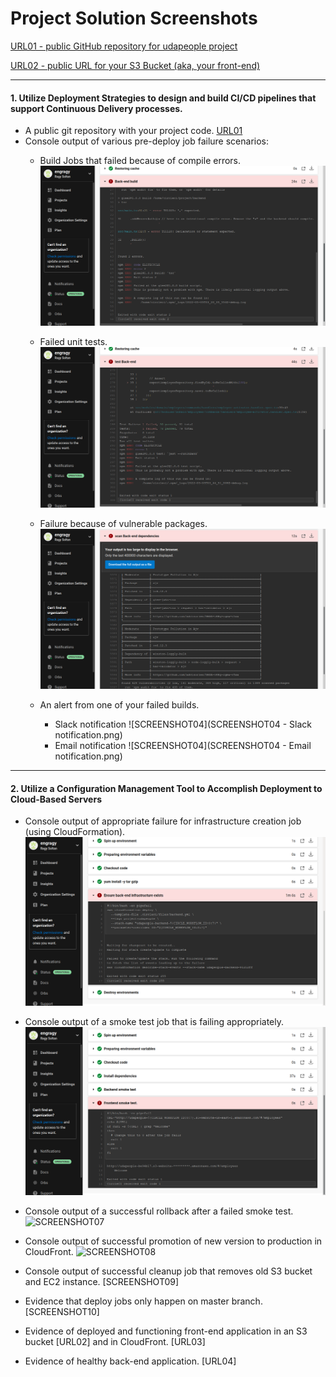 # Project Solution Screenshots
[URL01 - public GitHub repository for udapeople project](https://github.com/engragy/Cloud-DevOps-CICD-project/tree/master/)

[URL02 - public URL for your S3 Bucket (aka, your front-end)](http://udapeople-905bc5d.s3-website-us-east-1.amazonaws.com)

***
#### 1. Utilize Deployment Strategies to design and build CI/CD pipelines that support Continuous Delivery processes.

- A public git repository with your project code. [URL01](https://github.com/engragy/Cloud-DevOps-CICD-project/tree/master/)
- Console output of various pre-deploy job failure scenarios:
	- Build Jobs that failed because of compile errors. ![SCREENSHOT01](SCREENSHOT01.png)

	- Failed unit tests. ![SCREENSHOT02](SCREENSHOT02.png)

	- Failure because of vulnerable packages. ![SCREENSHOT03](SCREENSHOT03.png)
	
	- An alert from one of your failed builds.
		- Slack notification ![SCREENSHOT04](SCREENSHOT04 - Slack notification.png)
		- Email notification ![SCREENSHOT04](SCREENSHOT04 - Email notification.png)

***
#### 2. Utilize a Configuration Management Tool to Accomplish Deployment to Cloud-Based Servers

- Console output of appropriate failure for infrastructure creation job (using CloudFormation). ![SCREENSHOT05](SCREENSHOT05.png)
- Console output of a smoke test job that is failing appropriately. ![SCREENSHOT06](SCREENSHOT06.png)
- Console output of a successful rollback after a failed smoke test. ![SCREENSHOT07]()
- Console output of successful promotion of new version to production in CloudFront. ![SCREENSHOT08]()

- Console output of successful cleanup job that removes old S3 bucket and EC2 instance. [SCREENSHOT09]

- Evidence that deploy jobs only happen on master branch. [SCREENSHOT10]

- Evidence of deployed and functioning front-end application in an S3 bucket [URL02] and in CloudFront. [URL03]

- Evidence of healthy back-end application. [URL04]